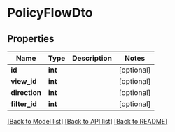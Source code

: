 # PolicyFlowDto

## Properties
Name | Type | Description | Notes
------------ | ------------- | ------------- | -------------
**id** | **int** |  | [optional] 
**view_id** | **int** |  | [optional] 
**direction** | **int** |  | [optional] 
**filter_id** | **int** |  | [optional] 

[[Back to Model list]](../README.md#documentation-for-models) [[Back to API list]](../README.md#documentation-for-api-endpoints) [[Back to README]](../README.md)

